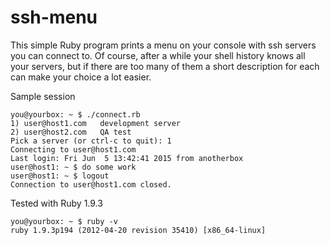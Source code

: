 # ssh-menu

This simple Ruby program prints a menu on your console with ssh servers you can connect to.
Of course, after a while your shell history knows all your servers, but if there are too many of them a short 
description for each can make your choice a lot easier.

Sample session
```
you@yourbox: ~ $ ./connect.rb
1) user@host1.com   development server
2) user@host2.com   QA test
Pick a server (or ctrl-c to quit): 1
Connecting to user@host1.com
Last login: Fri Jun  5 13:42:41 2015 from anotherbox
user@host1: ~ $ do some work
user@host1: ~ $ logout
Connection to user@host1.com closed.
```

Tested with Ruby 1.9.3
```
you@yourbox: ~ $ ruby -v
ruby 1.9.3p194 (2012-04-20 revision 35410) [x86_64-linux]
```
